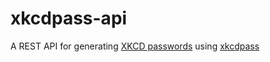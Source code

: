 # xkcdpass-api
A REST API for generating [XKCD passwords](https://xkcd.com/936/) using [xkcdpass](https://github.com/redacted/XKCD-password-generator)
